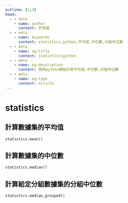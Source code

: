 ```yaml
---
outline: [2,3]
head:
  - - meta
    - name: author
      content: 許恩綸
  - - meta
    - name: keywords
      content: statistics,python,平均值,中位數,分組中位數
  - - meta
    - name: og:title
      content: statistics|python
  - - meta
    - name: og:description
      content: 使用python模組計算平均值,中位數,分組中位數
  - - meta
    - name: og:type
      content: article
---
```


# statistics

## 計算數據集的平均值
```python
statistics.mean()
```

## 計算數據集的中位數
```python
statistics.median()
```

## 計算給定分組數據集的分組中位數
```python
statistics.median_grouped()
```